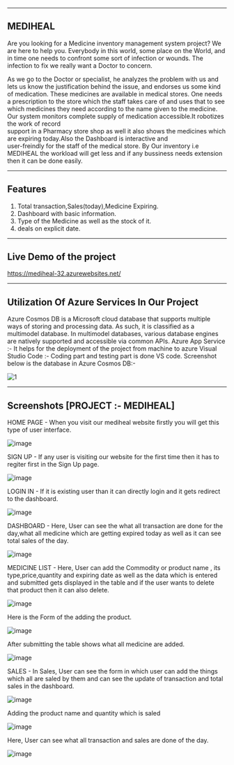 ------------------------------------------------------------------
MEDIHEAL
------------------------------------------------------------------
Are you looking for a Medicine inventory management system project? We are here to help you. Everybody in this world, some place 
on the World, and in time one needs to confront some sort of infection or wounds. The infection to fix we really want a 
Doctor to concern.

As we go to the Doctor or specialist, he analyzes the problem with us and lets us know the justification behind the 
issue, and endorses us some kind of medication. These medicines are available in medical stores. 
One needs a prescription to the store which the staff takes care of and uses that to see which medicines they need according 
to the name given to the medicine. Our system monitors complete supply of medication accessible.It robotizes the work of record  
support in a Pharmacy store shop as well it also shows the medicines which are expiring today.Also the Dashboard is interactive and  
user-freindly for the staff of the medical store. By Our  inventory i.e MEDIHEAL the workload will get less and if any bussiness needs 
extension then it can be done easily.

------------------------------------------------------------------
Features 
------------------------------------------------------------------
1) Total transaction,Sales(today),Medicine Expiring.
2) Dashboard with basic information.
3) Type of the Medicine as well as the stock of it.
4) deals on explicit date.

------------------------------------------------------------------
 Live Demo of the project
 ------------------------------------------------------------------
 
 https://mediheal-32.azurewebsites.net/
 
 ------------------------------------------------------------------
 Utilization Of Azure Services In Our Project
 ------------------------------------------------------------------
 
 Azure Cosmos DB is a Microsoft cloud database that supports
multiple ways of storing and processing data. As such, it
is classified as a multimodel database. In multimodel databases,
various database engines are natively supported and accessible
 via common APIs.
 Azure App Service :- It helps for the deployment of the project from machine to azure
 Visual Studio Code :- Coding part and testing part is done VS code.
 Screenshot below is the database in Azure Cosmos DB:-
 
![1](https://user-images.githubusercontent.com/78952632/156102555-63b866a2-9286-4447-bec5-4a99b73b031c.jpg)


------------------------------------------------------------------
Screenshots [PROJECT :- MEDIHEAL]
------------------------------------------------------------------
HOME PAGE - When you visit our mediheal website firstly you will get this type of user interface.



![image](https://user-images.githubusercontent.com/78952632/156103756-89cbbfee-520b-4d10-98a4-13b5b1822a79.png)

SIGN UP - If any user is visiting our website for the first time then it has to regiter first in the Sign Up page.


![image](https://user-images.githubusercontent.com/78952632/156103896-621d9ff3-ad14-480b-b1a0-3a417eae939f.png)

LOGIN IN - If it is existing user than it can directly login and it gets redirect to the dashboard.

![image](https://user-images.githubusercontent.com/78952632/156103915-63ba5202-cf06-4b9e-9203-7f4eee772692.png)

DASHBOARD - Here, User can see the what all transaction are done for the day,what all medicine which are getting expired today as well as it can see total sales of the day.

![image](https://user-images.githubusercontent.com/78952632/156103967-b438020b-361a-4aca-bced-576616dea95e.png)

MEDICINE LIST - Here, User can add the Commodity or product name , its type,price,quantity and expiring date as well as the data which is entered and submitted gets displayed in the table and if the user wants to delete that product then it can also delete.

![image](https://user-images.githubusercontent.com/78952632/156103997-645ddc48-06ee-4bcb-bf2b-9a92b2433e42.png)

Here is the Form of the adding the product.

![image](https://user-images.githubusercontent.com/78952632/156104438-3f320222-eec7-49fd-aae6-a201795bd86a.png)

After submitting the table shows what all medicine are added.

![image](https://user-images.githubusercontent.com/78952632/156104856-b1e5e407-3ae0-4dc1-87aa-5f8228e0856b.png)

SALES - In Sales, User can see the form in which user can add the things which all are saled by them and can see the update of
transaction and total sales in the dashboard.

![image](https://user-images.githubusercontent.com/78952632/156104011-dfb89429-b3a6-406d-bde7-efc070c37dfb.png)

Adding the product name and quantity which is saled

![image](https://user-images.githubusercontent.com/78952632/156105334-58460b44-b018-475e-bb3d-b389a5f0ba3d.png)
 
Here, User can see what all transaction and sales are done of the day.

![image](https://user-images.githubusercontent.com/78952632/156105348-0771dbc4-9432-490e-8d73-53d7b4c912e4.png)






